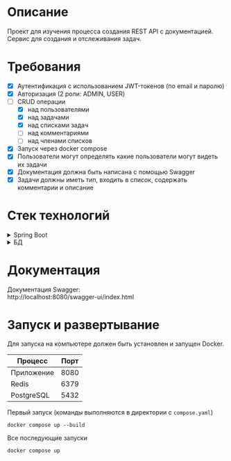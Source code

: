 # Описание
Проект для изучения процесса создания REST API с документацией.\
Сервис для создания и отслеживания задач.
# Требования
- [x] Аутентификация с использованием JWT-токенов (по email и паролю)
- [x] Авторизация (2 роли: ADMIN, USER)
- [ ] CRUD операции
  - [x] над пользователями
  - [x] над задачами
  - [x] над списками задач
  - [ ] над комментариями
  - [ ] над членами списков
- [x] Запуск через docker compose
- [x] Пользователи могут определять какие пользователи могут видеть их задачи
- [x] Документация должна быть написана с помощью Swagger
- [x] Задачи должны иметь тип, входить в список, содержать комментарии и описание
# Стек технологий
<details>
<summary>
Spring Boot
</summary>

### Зависимости
* DevTools
* Lombok
* Web
* JPA
* Postgres
* ModelMapper
* Redis
* Validation
* Liquibase
* Docker Compose
* Security
* Java JWT
* Test containers
* OpenAPI Doc

</details>

<details>
<summary>
БД
</summary>

* PostgreSQL
* Redis

</details>

# Документация
Документация Swagger:\
http://localhost:8080/swagger-ui/index.html

# Запуск и развертывание
Для запуска на компьютере должен быть установлен и запущен Docker.

| Процесс    | Порт |
| ---------- | ---- |
| Приложение | 8080 |
| Redis      | 6379 |
| PostgreSQL | 5432 |

Первый запуск (команды выполняются в директории с `compose.yaml`)
```
docker compose up --build
```
Все последующие запуски
```
docker compose up
```

